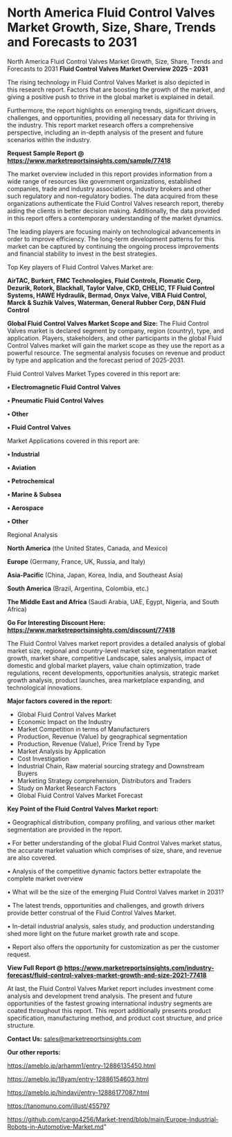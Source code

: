 # North America Fluid Control Valves Market Growth, Size, Share, Trends and Forecasts to 2031
North America Fluid Control Valves Market Growth, Size, Share, Trends and Forecasts to 2031
<Strong> Fluid Control Valves Market Overview 2025 - 2031</strong>

The rising technology in Fluid Control Valves Market is also depicted in this research report. Factors that are boosting the growth of the market, and giving a positive push to thrive in the global market is explained in detail.

Furthermore, the report highlights on emerging trends, significant drivers, challenges, and opportunities, providing all necessary data for thriving in the industry. This report market research offers a comprehensive perspective, including an in-depth analysis of the present and future scenarios within the industry.

<strong>Request Sample Report @ <a href=https://www.marketreportsinsights.com/sample/77418>https://www.marketreportsinsights.com/sample/77418</a></strong>

The market overview included in this report provides information from a wide range of resources like government organizations, established companies, trade and industry associations, industry brokers and other such regulatory and non-regulatory bodies. The data acquired from these organizations authenticate the Fluid Control Valves research report, thereby aiding the clients in better decision making. Additionally, the data provided in this report offers a contemporary understanding of the market dynamics.

The leading players are focusing mainly on technological advancements in order to improve efficiency. The long-term development patterns for this market can be captured by continuing the ongoing process improvements and financial stability to invest in the best strategies.

Top Key players of Fluid Control Valves Market are:

<strong>AirTAC, Burkert, FMC Technologies, Fluid Controls, Flomatic Corp, Dezurik, Rotork, Blackhall, Taylor Valve, CKD, CHELIC, TF Fluid Control Systems, HAWE Hydraulik, Bermad, Onyx Valve, VIBA Fluid Control, Marck & Suzhik Valves, Waterman, General Rubber Corp, D&N Fluid Control</strong>

<strong><b>Global Fluid Control Valves Market Scope and Size:</b></strong>
The Fluid Control Valves market is declared segment by company, region (country), type, and application. Players, stakeholders, and other participants in the global Fluid Control Valves market will gain the market scope as they use the report as a powerful resource. The segmental analysis focuses on revenue and product by type and application and the forecast period of 2025-2031.

Fluid Control Valves Market Types covered in this report are:

<strong>• Electromagnetic Fluid Control Valves

• Pneumatic Fluid Control Valves

• Other

• Fluid Control Valves</strong>

Market Applications covered in this report are:

<strong>• Industrial

• Aviation

• Petrochemical

• Marine & Subsea

• Aerospace

• Other</strong> 

Regional Analysis

<strong>North America</strong> (the United States, Canada, and Mexico)

<strong>Europe</strong> (Germany, France, UK, Russia, and Italy)

<strong>Asia-Pacific</strong> (China, Japan, Korea, India, and Southeast Asia)

<strong>South America</strong> (Brazil, Argentina, Colombia, etc.)

<strong>The Middle East and Africa</strong> (Saudi Arabia, UAE, Egypt, Nigeria, and South Africa)

<strong>Go For Interesting Discount Here: <a href=https://www.marketreportsinsights.com/discount/77418>https://www.marketreportsinsights.com/discount/77418</a></strong>

The Fluid Control Valves market report provides a detailed analysis of global market size, regional and country-level market size, segmentation market growth, market share, competitive Landscape, sales analysis, impact of domestic and global market players, value chain optimization, trade regulations, recent developments, opportunities analysis, strategic market growth analysis, product launches, area marketplace expanding, and technological innovations.

<strong><b>Major factors covered in the report:</b></strong>
<ul>
  <li>Global Fluid Control Valves Market </li>
  <li>Economic Impact on the Industry</li>
  <li>Market Competition in terms of Manufacturers</li>
  <li>Production, Revenue (Value) by geographical segmentation</li>
  <li>Production, Revenue (Value), Price Trend by Type</li>
  <li>Market Analysis by Application</li>
  <li>Cost Investigation</li>
  <li>Industrial Chain, Raw material sourcing strategy and Downstream Buyers</li>
  <li>Marketing Strategy comprehension, Distributors and Traders</li>
  <li>Study on Market Research Factors</li>
  <li>Global Fluid Control Valves Market Forecast</li>
</ul>

<strong><b>Key Point of the Fluid Control Valves Market report:</b></strong>

• Geographical distribution, company profiling, and various other market segmentation are provided in the report.

• For better understanding of the global Fluid Control Valves market status, the accurate market valuation which comprises of size, share, and revenue are also covered.

• Analysis of the competitive dynamic factors better extrapolate the complete market overview

• What will be the size of the emerging Fluid Control Valves market in 2031?

• The latest trends, opportunities and challenges, and growth drivers provide better construal of the Fluid Control Valves Market.

• In-detail industrial analysis, sales study, and production understanding shed more light on the future market growth rate and scope.

• Report also offers the opportunity for customization as per the customer request.

<strong><b>View Full Report @ <a href=https://www.marketreportsinsights.com/industry-forecast/fluid-control-valves-market-growth-and-size-2021-77418>https://www.marketreportsinsights.com/industry-forecast/fluid-control-valves-market-growth-and-size-2021-77418</a></b></strong>


At last, the Fluid Control Valves Market report includes investment come analysis and development trend analysis. The present and future opportunities of the fastest growing international industry segments are coated throughout this report. This report additionally presents product specification, manufacturing method, and product cost structure, and price structure.

<strong>Contact Us:</strong>
sales@marketreportsinsights.com

<strong>Our other reports:</strong>

<a href=https://ameblo.jp/arhamm1/entry-12886135450.html>https://ameblo.jp/arhamm1/entry-12886135450.html</a>

<a href=https://ameblo.jp/18yam/entry-12886154603.html>https://ameblo.jp/18yam/entry-12886154603.html</a>

<a href=https://ameblo.jp/hindavi/entry-12886177087.html>https://ameblo.jp/hindavi/entry-12886177087.html</a>

<a href=https://tanomuno.com/illust/455797>https://tanomuno.com/illust/455797</a>

<a href=https://github.com/cargo4256/Market-trend/blob/main/Europe-Industrial-Robots-in-Automotive-Market.md>https://github.com/cargo4256/Market-trend/blob/main/Europe-Industrial-Robots-in-Automotive-Market.md</a>"
